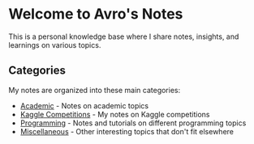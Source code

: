 # Welcome to Avro's Notes

This is a personal knowledge base where I share notes, insights, and learnings on various topics.

## Categories

My notes are organized into these main categories:

- [Academic](academic/index.md) - Notes on academic topics
- [Kaggle Competitions](kaggle/index.md) - My notes on Kaggle competitions
- [Programming](programming/index.md) - Notes and tutorials on different programming topics
- [Miscellaneous](misc/index.md) - Other interesting topics that don't fit elsewhere